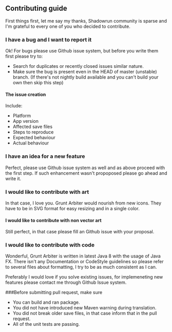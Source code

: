 Contributing guide
-
First things first, let me say my thanks, Shadowrun community is sparse and I'm grateful to every one of you who decided to contribute.

### I have a bug and I want to report it
Ok! For bugs please use Github  issue system, but before you write them first please try to:

* Search for duplicates or recently closed issues similar nature.
* Make sure the bug is present even in the HEAD of master (unstable) branch. (If there's not nightly build available and you can't build your own then skip this step)

#### The issue creation 

Include:
* Platform
* App version
* Affected save files
* Steps to reproduce
* Expected behaviour
* Actual behaviour

### I have an idea for a new feature

Perfect, please use Github issue system as well and as above proceed with the first step. If such enhancement wasn't propoposed please go ahead and write it.

### I would like to contribute with art

In that case, I love you. Grunt Arbiter would nourish from new icons. They have to be in SVG format for easy resizing and in a single color.

#### I would like to contribute with non vector art

Still perfect, in that case please fill an Github issue with your proposal.

### I would like to contribute with code

Wonderful, Grunt Arbiter is written in latest Java 8 with the usage of Java FX. There isn't any Documentation or CodeStyle guidelines so please refer to several files about formatting, I try to be as much consistent as I can.

Preferably I would love if you solve existing issues, for implemeneting new features please contact me through Github Issue system.

###Before submitting pull request, make sure

* You can build and ran package.
* You did not have introduced new Maven warning during translation.
* You did not break older save files, in that case inform that in the pull request.
* All of the unit tests are passing.
